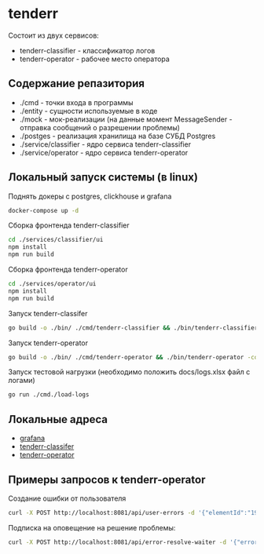 # tenderr

Состоит из двух сервисов:
* tenderr-classifier - классификатор логов
* tenderr-operator - рабочее место оператора

## Содержание репазитория

* ./cmd - точки входа в программы
* ./entity - сущности используемые в коде
* ./mock - мок-реализации (на данные момент MessageSender - отправка сообщений о разрешении проблемы)
* ./postges - реализация хранилища на базе СУБД Postgres
* ./service/classifier - ядро сервиса tenderr-classifier
* ./service/operator - ядро сервиса tenderr-operator

## Локальный запуск системы (в linux)

Поднять докеры с postgres, clickhouse и grafana 
```bash
docker-compose up -d
```

Сборка фронтенда tenderr-classifier
```bash
cd ./services/classifier/ui
npm install
npm run build
```

Сборка фронтенда tenderr-operator
```bash
cd ./services/operator/ui
npm install
npm run build
```

Запуск tenderr-classifer
```bash
go build -o ./bin/ ./cmd/tenderr-classifier && ./bin/tenderr-classifier -config ./services/classifier/config.example.yaml
```

Запуск tenderr-operator
```bash
go build -o ./bin/ ./cmd/tenderr-operator && ./bin/tenderr-operator -config ./services/operator/config.example.yaml
```

Запуск тестовой нагрузки
(необходимо положить docs/logs.xlsx файл с логами)
```bash
go run ./cmd./load-logs
```

## Локальные адреса

* [grafana](http://localhost:3000)
* [tenderr-classifer](http://localhost:8080)
* [tenderr-operator](http://localhost:8081)

## Примеры запросов к tenderr-operator

Создание ошибки от пользователя
```bash
curl -X POST http://localhost:8081/api/user-errors -d '{"elementId":"1946d729e2ddc19eeb747ad19561f8f9","message":"Не работает кнопка продолжить","contact":{"type":"telegram","data":"@dimuls"}}'
```

Подписка на оповещение на решение проблемы:
```bash
curl -X POST http://localhost:8081/api/error-resolve-waiter -d '{"errorNotificationId":"a56892b8-eaf9-435d-af7e-28235553c013","contact":{"type":"telegram","data":"@dimuls"}}'
```